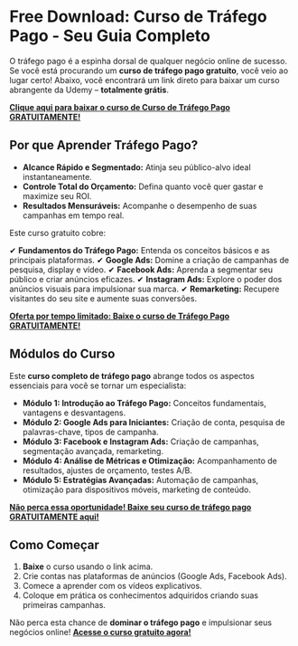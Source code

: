 # Free Download: Curso de Tráfego Pago - Seu Guia Completo

O tráfego pago é a espinha dorsal de qualquer negócio online de sucesso. Se você está procurando um **curso de tráfego pago gratuito**, você veio ao lugar certo! Abaixo, você encontrará um link direto para baixar um curso abrangente da Udemy – **totalmente grátis**.

[**Clique aqui para baixar o curso de Curso de Tráfego Pago GRATUITAMENTE!**](https://udemywork.com/curso-de-trafego-pago)

## Por que Aprender Tráfego Pago?

- **Alcance Rápido e Segmentado:** Atinja seu público-alvo ideal instantaneamente.
- **Controle Total do Orçamento:** Defina quanto você quer gastar e maximize seu ROI.
- **Resultados Mensuráveis:** Acompanhe o desempenho de suas campanhas em tempo real.

Este curso gratuito cobre:

✔ **Fundamentos do Tráfego Pago:** Entenda os conceitos básicos e as principais plataformas.
✔ **Google Ads:** Domine a criação de campanhas de pesquisa, display e vídeo.
✔ **Facebook Ads:** Aprenda a segmentar seu público e criar anúncios eficazes.
✔ **Instagram Ads:** Explore o poder dos anúncios visuais para impulsionar sua marca.
✔ **Remarketing:** Recupere visitantes do seu site e aumente suas conversões.

[**Oferta por tempo limitado: Baixe o curso de Tráfego Pago GRATUITAMENTE!**](https://udemywork.com/curso-de-trafego-pago)

## Módulos do Curso

Este **curso completo de tráfego pago** abrange todos os aspectos essenciais para você se tornar um especialista:

*   **Módulo 1: Introdução ao Tráfego Pago:** Conceitos fundamentais, vantagens e desvantagens.
*   **Módulo 2: Google Ads para Iniciantes:** Criação de conta, pesquisa de palavras-chave, tipos de campanha.
*   **Módulo 3: Facebook e Instagram Ads:** Criação de campanhas, segmentação avançada, remarketing.
*   **Módulo 4: Análise de Métricas e Otimização:** Acompanhamento de resultados, ajustes de orçamento, testes A/B.
*   **Módulo 5: Estratégias Avançadas:** Automação de campanhas, otimização para dispositivos móveis, marketing de conteúdo.

[**Não perca essa oportunidade! Baixe seu curso de tráfego pago GRATUITAMENTE aqui!**](https://udemywork.com/curso-de-trafego-pago)

## Como Começar

1. **Baixe** o curso usando o link acima.
2. Crie contas nas plataformas de anúncios (Google Ads, Facebook Ads).
3. Comece a aprender com os vídeos explicativos.
4. Coloque em prática os conhecimentos adquiridos criando suas primeiras campanhas.

Não perca esta chance de **dominar o tráfego pago** e impulsionar seus negócios online! [**Acesse o curso gratuito agora!**](https://udemywork.com/curso-de-trafego-pago)
